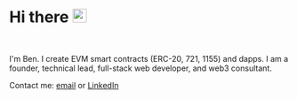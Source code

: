 # Hi there <img src="https://media.giphy.com/media/hvRJCLFzcasrR4ia7z/giphy.gif" width="25px">
<br />

I'm Ben. I create EVM smart contracts (ERC-20, 721, 1155) and dapps. I am a founder, technical lead, full-stack web developer, and web3 consultant.

Contact me: [email](mailto:1996byk@gmail.com?subject=Hi!) or [LinkedIn](https://www.linkedin.com/in/ben-kim-740412149/)
